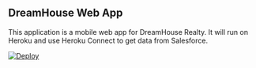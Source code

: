 DreamHouse Web App
------------------

This application is a mobile web app for DreamHouse Realty. It will run on Heroku and use Heroku Connect to get data from Salesforce.

<a href="https://heroku.com/deploy?template=https://github.com/sfdctrails/intro-to-heroku">
  <img src="https://www.herokucdn.com/deploy/button.svg" alt="Deploy">
</a>
